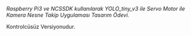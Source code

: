 _*Raspberry Pi3 ve NCSSDK kullanılarak YOLO_tiny_v3 ile Servo Motor ile Kamera Nesne Takip Uygulaması Tasarım Ödevi.*_

Kontrolcüsüz Versiyonudur.
